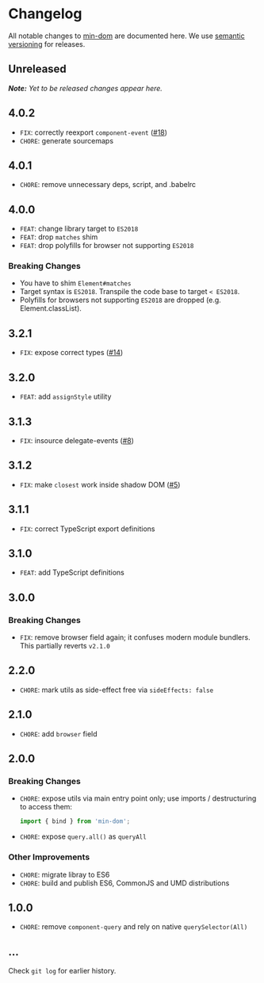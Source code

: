 # Changelog

All notable changes to [min-dom](https://github.com/bpmn-io/min-dom) are documented here. We use [semantic versioning](http://semver.org/) for releases.

## Unreleased

___Note:__ Yet to be released changes appear here._

## 4.0.2

* `FIX`: correctly reexport `component-event` ([#18](https://github.com/bpmn-io/min-dom/pull/18))
* `CHORE`: generate sourcemaps

## 4.0.1

* `CHORE`: remove unnecessary deps, script, and .babelrc

## 4.0.0

* `FEAT`: change library target to `ES2018`
* `FEAT`: drop `matches` shim
* `FEAT`: drop polyfills for browser not supporting `ES2018`

### Breaking Changes

* You have to shim `Element#matches`
* Target syntax is `ES2018`. Transpile the code base to target `< ES2018`.
* Polyfills for browsers not supporting `ES2018` are dropped (e.g. Element.classList).

## 3.2.1

* `FIX`: expose correct types ([#14](https://github.com/bpmn-io/min-dom/issues/14))

## 3.2.0

* `FEAT`: add `assignStyle` utility

## 3.1.3

* `FIX`: insource delegate-events ([#8](https://github.com/bpmn-io/min-dom/issues/8))

## 3.1.2

* `FIX`: make `closest` work inside shadow DOM ([#5](https://github.com/bpmn-io/min-dom/issues/5))

## 3.1.1

* `FIX`: correct TypeScript export definitions

## 3.1.0

* `FEAT`: add TypeScript definitions

## 3.0.0

### Breaking Changes

* `FIX`: remove browser field again; it confuses modern module bundlers. This partially reverts `v2.1.0`

## 2.2.0

* `CHORE`: mark utils as side-effect free via `sideEffects: false`

## 2.1.0

* `CHORE`: add `browser` field

## 2.0.0

### Breaking Changes

* `CHORE`: expose utils via main entry point only; use imports / destructuring to access them:

  ```javascript
  import { bind } from 'min-dom';
  ```

* `CHORE`: expose `query.all()` as `queryAll`

### Other Improvements

* `CHORE`: migrate libray to ES6
* `CHORE`: build and publish ES6, CommonJS and UMD distributions

## 1.0.0

* `CHORE`: remove `component-query` and rely on native `querySelector(All)`

## ...

Check `git log` for earlier history.
